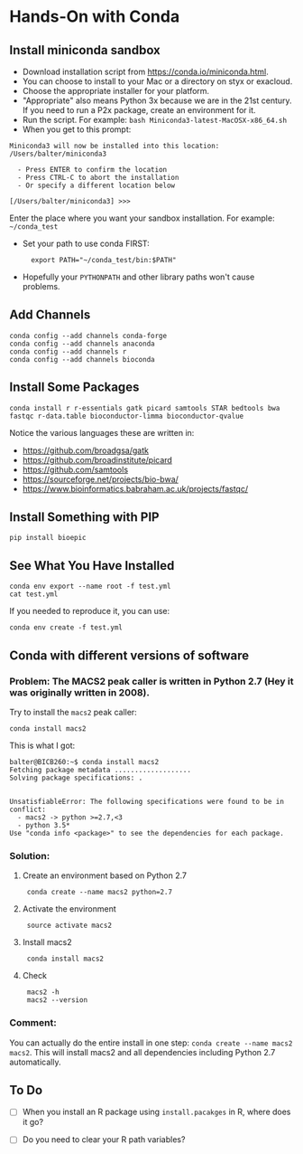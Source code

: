 # Hands-On with Conda

## Install miniconda sandbox
* Download installation script from https://conda.io/miniconda.html.
* You can choose to install to your Mac or a directory on styx or exacloud.
* Choose the appropriate installer for your platform.
* "Appropriate" also means Python 3x because we are in the 21st century. If you need to run a P2x package, create an environment for it.
* Run the script. For example: `bash Miniconda3-latest-MacOSX-x86_64.sh`
* When you get to this prompt: 

```
Miniconda3 will now be installed into this location:
/Users/balter/miniconda3

  - Press ENTER to confirm the location
  - Press CTRL-C to abort the installation
  - Or specify a different location below

[/Users/balter/miniconda3] >>>
```

  Enter the place where you want your sandbox installation. For example: `~/conda_test`
  
* Set your path to use conda FIRST:

        export PATH="~/conda_test/bin:$PATH"

* Hopefully your `PYTHONPATH` and other library paths won't cause problems. 

## Add Channels

```
conda config --add channels conda-forge
conda config --add channels anaconda
conda config --add channels r
conda config --add channels bioconda
```

## Install Some Packages

    conda install r r-essentials gatk picard samtools STAR bedtools bwa fastqc r-data.table bioconductor-limma bioconductor-qvalue
    
Notice the various languages these are written in:

* https://github.com/broadgsa/gatk
* https://github.com/broadinstitute/picard
* https://github.com/samtools
* https://sourceforge.net/projects/bio-bwa/
* https://www.bioinformatics.babraham.ac.uk/projects/fastqc/

## Install Something with PIP

    pip install bioepic

## See What You Have Installed 

    conda env export --name root -f test.yml
    cat test.yml
    
If you needed to reproduce it, you can use:

    conda env create -f test.yml
    
## Conda with different versions of software

### Problem: The MACS2 peak caller is written in Python 2.7 (Hey it was originally written in 2008).

Try to install the `macs2` peak caller:

    conda install macs2
    
This is what I got:

```
balter@BICB260:~$ conda install macs2
Fetching package metadata ...................
Solving package specifications: .


UnsatisfiableError: The following specifications were found to be in conflict:
  - macs2 -> python >=2.7,<3
  - python 3.5*
Use "conda info <package>" to see the dependencies for each package.
```

### Solution: 

1. Create an environment based on Python 2.7

        conda create --name macs2 python=2.7

2. Activate the environment 

        source activate macs2

3. Install macs2

        conda install macs2

4. Check

        macs2 -h
        macs2 --version

### Comment:
You can actually do the entire install in one step: `conda create --name macs2 macs2`. 
This will install macs2 and all dependencies including Python 2.7 automatically.

## To Do

- [ ] When you install an R package using `install.pacakges` in R, where does it go?  
- [ ] Do you need to clear your R path variables?  

  

